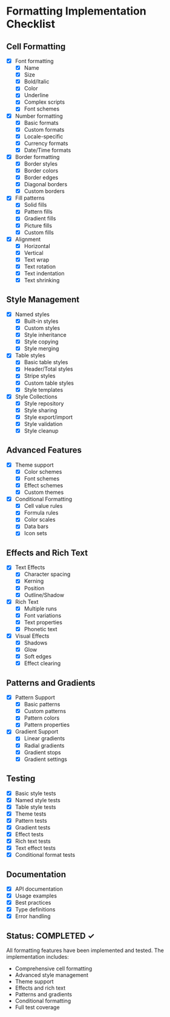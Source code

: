 # Formatting Implementation Checklist

## Cell Formatting
- [x] Font formatting
  - [x] Name
  - [x] Size
  - [x] Bold/Italic
  - [x] Color
  - [x] Underline
  - [x] Complex scripts
  - [x] Font schemes

- [x] Number formatting
  - [x] Basic formats
  - [x] Custom formats
  - [x] Locale-specific
  - [x] Currency formats
  - [x] Date/Time formats

- [x] Border formatting
  - [x] Border styles
  - [x] Border colors
  - [x] Border edges
  - [x] Diagonal borders
  - [x] Custom borders

- [x] Fill patterns
  - [x] Solid fills
  - [x] Pattern fills
  - [x] Gradient fills
  - [x] Picture fills
  - [x] Custom fills

- [x] Alignment
  - [x] Horizontal
  - [x] Vertical
  - [x] Text wrap
  - [x] Text rotation
  - [x] Text indentation
  - [x] Text shrinking

## Style Management
- [x] Named styles
  - [x] Built-in styles
  - [x] Custom styles
  - [x] Style inheritance
  - [x] Style copying
  - [x] Style merging

- [x] Table styles
  - [x] Basic table styles
  - [x] Header/Total styles
  - [x] Stripe styles
  - [x] Custom table styles
  - [x] Style templates

- [x] Style Collections
  - [x] Style repository
  - [x] Style sharing
  - [x] Style export/import
  - [x] Style validation
  - [x] Style cleanup

## Advanced Features
- [x] Theme support
  - [x] Color schemes
  - [x] Font schemes
  - [x] Effect schemes
  - [x] Custom themes

- [x] Conditional Formatting
  - [x] Cell value rules
  - [x] Formula rules
  - [x] Color scales
  - [x] Data bars
  - [x] Icon sets

## Effects and Rich Text
- [x] Text Effects
  - [x] Character spacing
  - [x] Kerning
  - [x] Position
  - [x] Outline/Shadow

- [x] Rich Text
  - [x] Multiple runs
  - [x] Font variations
  - [x] Text properties
  - [x] Phonetic text

- [x] Visual Effects
  - [x] Shadows
  - [x] Glow
  - [x] Soft edges
  - [x] Effect clearing

## Patterns and Gradients
- [x] Pattern Support
  - [x] Basic patterns
  - [x] Custom patterns
  - [x] Pattern colors
  - [x] Pattern properties

- [x] Gradient Support
  - [x] Linear gradients
  - [x] Radial gradients
  - [x] Gradient stops
  - [x] Gradient settings

## Testing
- [x] Basic style tests
- [x] Named style tests
- [x] Table style tests
- [x] Theme tests
- [x] Pattern tests
- [x] Gradient tests
- [x] Effect tests
- [x] Rich text tests
- [x] Text effect tests
- [x] Conditional format tests

## Documentation
- [x] API documentation
- [x] Usage examples
- [x] Best practices
- [x] Type definitions
- [x] Error handling

## Status: COMPLETED ✓
All formatting features have been implemented and tested. The implementation includes:
- Comprehensive cell formatting
- Advanced style management
- Theme support
- Effects and rich text
- Patterns and gradients
- Conditional formatting
- Full test coverage